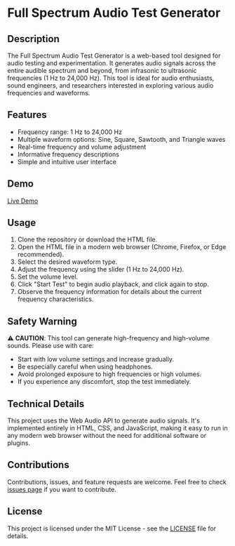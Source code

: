 # Full Spectrum Audio Test Generator

## Description

The Full Spectrum Audio Test Generator is a web-based tool designed for audio testing and experimentation. It generates audio signals across the entire audible spectrum and beyond, from infrasonic to ultrasonic frequencies (1 Hz to 24,000 Hz). This tool is ideal for audio enthusiasts, sound engineers, and researchers interested in exploring various audio frequencies and waveforms.

## Features

- Frequency range: 1 Hz to 24,000 Hz
- Multiple waveform options: Sine, Square, Sawtooth, and Triangle waves
- Real-time frequency and volume adjustment
- Informative frequency descriptions
- Simple and intuitive user interface

## Demo

[Live Demo](https://hklcf.github.io/full-spectrum-audio-test-generator/)

## Usage

1. Clone the repository or download the HTML file.
2. Open the HTML file in a modern web browser (Chrome, Firefox, or Edge recommended).
3. Select the desired waveform type.
4. Adjust the frequency using the slider (1 Hz to 24,000 Hz).
5. Set the volume level.
6. Click "Start Test" to begin audio playback, and click again to stop.
7. Observe the frequency information for details about the current frequency characteristics.

## Safety Warning

⚠️ **CAUTION**: This tool can generate high-frequency and high-volume sounds. Please use with care:

- Start with low volume settings and increase gradually.
- Be especially careful when using headphones.
- Avoid prolonged exposure to high frequencies or high volumes.
- If you experience any discomfort, stop the test immediately.

## Technical Details

This project uses the Web Audio API to generate audio signals. It's implemented entirely in HTML, CSS, and JavaScript, making it easy to run in any modern web browser without the need for additional software or plugins.

## Contributions

Contributions, issues, and feature requests are welcome. Feel free to check [issues page](../../issues) if you want to contribute.

## License

This project is licensed under the MIT License - see the [LICENSE](LICENSE) file for details.
